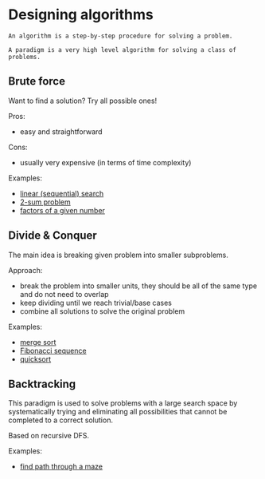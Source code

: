 # Designing algorithms

```
An algorithm is a step-by-step procedure for solving a problem.
```

```
A paradigm is a very high level algorithm for solving a class of problems.
```

## Brute force

Want to find a solution? Try all possible ones!

Pros:
- easy and straightforward

Cons:
- usually very expensive (in terms of time complexity)

Examples:
- [linear (sequential) search](code/linear-search.cpp)
- [2-sum problem](code/2-sum.cpp)
- [factors of a given number](code/number-factors.cpp)

## Divide & Conquer

The main idea is breaking given problem into smaller subproblems.

Approach:
- break the problem into smaller units, they should be all of the same type and do not need
to overlap
- keep dividing until we reach trivial/base cases
- combine all solutions to solve the original problem

Examples:
- [merge sort](code/merge-sort.cpp)
- [Fibonacci sequence](code/fib.cpp)
- [quicksort](code/quicksort.cpp)

## Backtracking

This paradigm is used to solve problems with a large search space by systematically trying and eliminating all possibilities that cannot be completed to a correct solution.


Based on recursive DFS.

Examples:
- [find path through a maze](code/maze.cpp)
